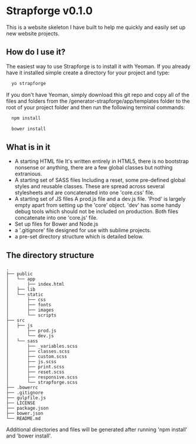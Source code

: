 # Strapforge v0.1.0

This is a website skeleton I have built to help me quickly and easily set up new website projects.

## How do I use it?

The easiest way to use Strapforge is to install it with Yeoman. If you already have it installed simple create a directory for your project and type:

```bash
  yo strapforge
```

If you don't have Yeoman, simply download this git repo and copy all of the files and folders from the /generator-strapforge/app/templates folder to the root of your project folder and then run the following terminal commands:

```bash
  npm install
```

```bash
  bower install
```

## What is in it

- A starting HTML file
  It's written entirely in HTML5, there is no bootstrap nonsense or anything,
  there are a few global classes but nothing extranious.
- A starting set of SASS files
  Including a reset, some pre-defined global styles and reusable classes. These are spread across several
  stylesheets and are concatenated into one 'core.css' file.
- A starting set of JS files
  A prod.js file and a dev.js file. 'Prod' is largely empty apart from setting up the 'core' object.
  'dev' has some handy debug tools which should not be included on production.
  Both files concatenate into one 'core.js' file.
- Set up files for Bower and Node.js
- a '.gitignore' file designed for use with sublime projects.
- a pre-set directory structure which is detailed below.

## The directory structure

    .
    ├── public
    │   └── app
    │       ├── index.html
    │   ├── lib
    │   └── static
    │       ├── css
    │       ├── fonts
    │       ├── images
    │       └── scripts
    ├── src
    │   ├── js
    │       ├── prod.js
    │       └── dev.js
    │   └── sass
    │       ├── _variables.scss
    │       ├── classes.scss
    │       ├── custom.scss
    │       ├── js.scss
    │       ├── print.scss
    │       ├── reset.scss
    │       ├── responsive.scss
    │       └── strapforge.scss
    ├── .bowerrc
    ├── .gitignore
    ├── gulpfile.js
    ├── LICENSE
    ├── package.json
    ├── bower.json
    └── README.md

  Additional directories and files will be generated after running 'npm install' and 'bower install'.
